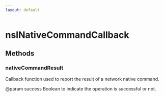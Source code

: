 ```yaml
---
layout: default
---
```


# nsINativeCommandCallback #

## Methods ##

### nativeCommandResult ###

Callback function used to report the result of a network native command.

@param success
       Boolean to indicate the operation is successful or not.

